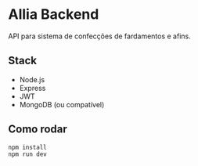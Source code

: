 # Allia Backend

API para sistema de confecções de fardamentos e afins.

## Stack
- Node.js
- Express
- JWT
- MongoDB (ou compatível)

## Como rodar
```bash
npm install
npm run dev
```
